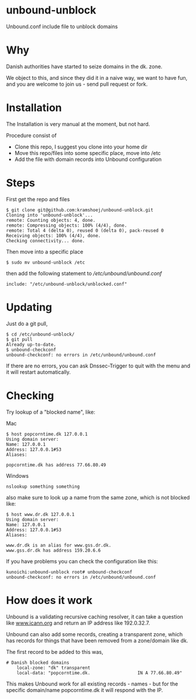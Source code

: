# unbound-unblock
Unbound.conf include file to unblock domains

# Why

Danish authorities have started to seize domains in the dk. zone.

We object to this, and since they did it in a naive way, we want to have
fun, and you are welcome to join us - send pull request or fork.


# Installation

The Installation is very manual at the moment, but not hard.

Procedure consist of
* Clone this repo, I suggest you clone into your home dir
* Move this repo/files into some specific place, move into /etc
* Add the file with domain records into Unbound configuration

# Steps

First get the repo and files

```
$ git clone git@github.com:kramshoej/unbound-unblock.git
Cloning into 'unbound-unblock'...
remote: Counting objects: 4, done.
remote: Compressing objects: 100% (4/4), done.
remote: Total 4 (delta 0), reused 0 (delta 0), pack-reused 0
Receiving objects: 100% (4/4), done.
Checking connectivity... done.
```

Then move into a specific place
```
$ sudo mv unbound-unblock /etc
```

then add the following statement to */etc/unbound/unbound.conf*
```
include: "/etc/unbound-unblock/unblocked.conf"
```

# Updating

Just do a git pull,
```
$ cd /etc/unbound-unblock/
$ git pull
Already up-to-date.
$ unbound-checkconf
unbound-checkconf: no errors in /etc/unbound/unbound.conf
```

If there are no errors, you can ask Dnssec-Trigger to quit with the menu
and it will restart automatically.

# Checking

Try lookup of a "blocked name", like:

Mac
```
$ host popcorntime.dk 127.0.0.1
Using domain server:
Name: 127.0.0.1
Address: 127.0.0.1#53
Aliases:

popcorntime.dk has address 77.66.80.49
```

Windows
```
nslookup something something
```

also make sure to look up a name from the same zone, which is not blocked like:
```
$ host www.dr.dk 127.0.0.1
Using domain server:
Name: 127.0.0.1
Address: 127.0.0.1#53
Aliases:

www.dr.dk is an alias for www.gss.dr.dk.
www.gss.dr.dk has address 159.20.6.6
```
If you have problems you can check the configuration like this:
```
kunoichi:unbound-unblock root# unbound-checkconf
unbound-checkconf: no errors in /etc/unbound/unbound.conf
```

# How does it work

Unbound is a validating recursive caching resolver, it can take a question
like www.icann.org and return an IP address like 192.0.32.7.

Unbound can also add some records, creating a transparent zone, which
has records for things that have been removed from a zone/domain like dk.

The first record to be added to this was,

```
# Danish blocked domains
    local-zone: "dk" transparent
    local-data: "popcorntime.dk.                  IN A 77.66.80.49"
```

This makes Unbound work for all existing records - names - but for the specific
domain/name popcorntime.dk it will respond with the IP.
